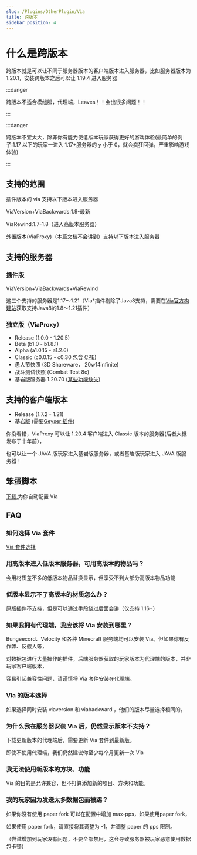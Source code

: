 ```yaml
---
slug: /Plugins/OtherPlugin/Via
title: 跨版本
sidebar_position: 4
---
```


# 什么是跨版本

跨版本就是可以让不同于服务器版本的客户端版本进入服务器，比如服务器版本为 1.20.1，安装跨版本之后可以让 1.19.4 进入服务器

:::danger

跨版本不适合模组服，代理端，Leaves！！会出很多问题！！

:::

:::danger

跨版本不宜太大，除非你有能力使低版本玩家获得更好的游戏体验(最简单的例子:1.17 以下的玩家一进入 1.17+服务器的 y 小于 0，就会疯狂回弹，严重影响游戏体验)

:::

## 支持的范围

插件版本的 via 支持以下版本进入服务器

ViaVersion+ViaBackwards:1.9-最新

ViaRewind:1.7-1.8（进入高版本服务器）

外置版本(ViaProxy)（本篇文档不会讲到）支持以下版本进入服务器

## 支持的服务器

### 插件版

ViaVersion+ViaBackwards+ViaRewind

这三个支持的服务器是1.17～1.21（Via*插件剔除了Java8支持，需要在[Via官方构建站](https://ci.viaversion.com)获取支持Java8的1.8～1.21插件）

### 独立版（ViaProxy）

- Release (1.0.0 - 1.20.5)
- Beta (b1.0 - b1.8.1)
- Alpha (a1.0.15 - a1.2.6)
- Classic (c0.0.15 - c0.30 包含 [CPE](https://wiki.vg/Classic_Protocol_Extension))
- 愚人节快照 (3D Shareware， 20w14infinite)
- 战斗测试快照 (Combat Test 8c)
- 基岩版服务器 1.20.70 ([某些功能缺失](https://github.com/RaphiMC/ViaBedrock#features))

## 支持的客户端版本

- Release (1.7.2 - 1.21)
- 基岩版 (需要[Geyser 插件](https://geysermc.org/download))

你没看错，ViaProxy 可以让 1.20.4 客户端进入 Classic 版本的服务器(后者大概发布于十年前），

也可以让一个 JAVA 版玩家进入基岩版服务器，或者基岩版玩家进入 JAVA 版服务器！

## 笨蛋脚本

[下载](https://github.com/lilingfengdev/NitWiki-Script/releases/download/windows-latest/via-setup.exe),为你自动配置 Via

## FAQ

### 如何选择 Via 套件

[Via 套件选择](https://jo0001.github.io/ViaSetup/?lang=en)

### 用高版本进入低版本服务器，可用高版本的物品吗？

会用材质差不多的低版本物品替换显示，但享受不到大部分高版本物品功能

### 低版本显示不了高版本的材质怎么办？

原版插件不支持，但是可以通过手段绕过后面会讲（仅支持 1.16+）

### 如果我拥有代理端，我应该将 Via 安装到哪里？

Bungeecord、Velocity 和各种 Minecraft 服务端均可以安装 Via。但如果你有反作弊、反假人等，

对数据包进行大量操作的插件，后端服务器获取的玩家版本为代理端的版本，并非玩家客户端版本，

容易引起兼容性问题，请谨慎将 Via 套件安装在代理端。

### Via 的版本选择

如果选择同时安装 viaversion 和 viabackward ，他们的版本尽量选择相同的。

### 为什么我在服务器安装 Via 后，仍然显示版本不支持？

下载更新版本的代理端后，需要更新 Via 套件到最新版。

即使不使用代理端，我们仍然建议你至少每个月更新一次 Via

### 我无法使用新版本的方块、功能

Via 的目的是允许兼容，但不打算添加新的项目、方块和功能。

### 我的玩家因为发送太多数据包而被踢？

如果你没有使用 paper fork 可以在配置中增加 max-pps，如果使用paper fork，

如果使用 paper fork，请直接将其调整为 -1，并调整 paper 的 pps 限制。

（尝试增加到玩家没有问题，不要全部禁用，这会导致服务器被玩家恶意使用数据包卡顿）
